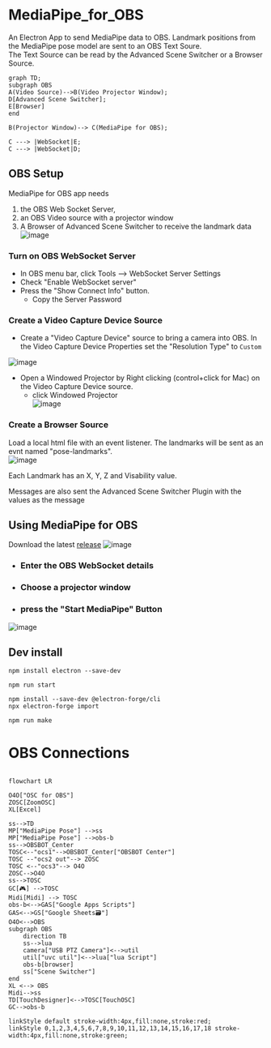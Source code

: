 # MediaPipe_for_OBS
An Electron App to send MediaPipe data to OBS. Landmark positions from the MediaPipe pose model are sent to an OBS Text Soure.   
The Text Source can be read by the Advanced Scene Switcher or a Browser Source.  
```mermaid
graph TD;
subgraph OBS
A(Video Source)-->B(Video Projector Window);
D[Advanced Scene Switcher];
E[Browser]
end

B(Projector Window)--> C(MediaPipe for OBS);

C ---> |WebSocket|E;
C ---> |WebSocket|D;

```

## OBS Setup
MediaPipe for OBS app needs 
1. the OBS Web Socket Server,
2. an OBS Video source with a projector window
3. A Browser of Advanced Scene Switcher to receive the landmark data
![image](https://github.com/UUoocl/MediaPipe_for_OBS/assets/99063397/a6927c6b-2894-44f5-bdb5-6c33a798555b)


### Turn on OBS WebSocket Server
- In OBS menu bar, click Tools --> WebSocket Server Settings
- Check "Enable WebSocket server"
- Press the "Show Connect Info" button.
  - Copy the Server Password

### Create a Video Capture Device Source
- Create a "Video Capture Device" source to bring a camera into OBS. In the Video Capture Device Properties set the "Resolution Type" to `Custom`

![image](https://github.com/UUoocl/MediaPipe_for_OBS/assets/99063397/bf046b53-b8b9-403c-88d7-69c601a672ab)

- Open a Windowed Projector by  Right clicking (control+click for Mac) on the Video Capture Device source.
  - click Windowed Projector  
 ![image](https://github.com/UUoocl/MediaPipe_for_OBS/assets/99063397/dc80a9f6-c6a9-454c-af02-fcfe1d437be4)


### Create a Browser Source
Load a local html file with an event listener. 
The landmarks will be sent as an evnt named "pose-landmarks".  
![image](https://github.com/UUoocl/MediaPipe_for_OBS/assets/99063397/c163f4b1-0455-41b0-9709-605d32f31a69)

Each Landmark has an X, Y, Z and Visability value.  

Messages are also sent the Advanced Scene Switcher Plugin with the values as the message

## Using MediaPipe for OBS
Download the latest [release](https://github.com/UUoocl/MediaPipe_for_OBS/releases)
![image](https://github.com/UUoocl/MediaPipe_for_OBS/assets/99063397/093f216d-4c09-4cec-8c47-b659178a49d9)

- ### Enter the OBS WebSocket details 

- ### Choose a projector window
- ### press the "Start MediaPipe" Button
![image](https://github.com/UUoocl/MediaPipe_for_OBS/assets/99063397/eb79cb1e-82ab-4351-abbe-862b0245964e)


## Dev install
```
npm install electron --save-dev
```
```
npm run start
```


```
npm install --save-dev @electron-forge/cli
npx electron-forge import
```

```
npm run make
```


# OBS Connections

```mermaid

flowchart LR

O4O["OSC for OBS"]
ZOSC[ZoomOSC]
XL[Excel]

ss-->TD
MP["MediaPipe Pose"] -->ss
MP["MediaPipe Pose"] -->obs-b
ss-->OBSBOT_Center
TOSC<--"ocs1"-->OBSBOT_Center["OBSBOT Center"]
TOSC --"ocs2 out"--> ZOSC
TOSC <--"ocs3"--> O4O
ZOSC-->O4O
ss-->TOSC
GC[🎮] -->TOSC
Midi[Midi] --> TOSC
obs-b<-->GAS["Google Apps Scripts"]
GAS<-->GS["Google Sheets🗃️"]
O4O<-->OBS
subgraph OBS
    direction TB
    ss-->lua
    camera["USB PTZ Camera"]<-->util
    util["uvc util"]<-->lua["lua Script"]
    obs-b[browser]
    ss["Scene Switcher"]
end
XL <--> OBS
Midi-->ss
TD[TouchDesigner]<-->TOSC[TouchOSC]
GC-->obs-b

linkStyle default stroke-width:4px,fill:none,stroke:red;
linkStyle 0,1,2,3,4,5,6,7,8,9,10,11,12,13,14,15,16,17,18 stroke-width:4px,fill:none,stroke:green;
```
